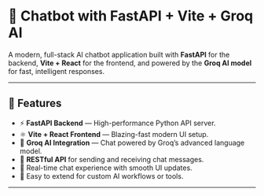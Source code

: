 # 🤖 Chatbot with FastAPI + Vite + Groq AI

A modern, full-stack AI chatbot application built with **FastAPI** for the backend, **Vite + React** for the frontend, and powered by the **Groq AI model** for fast, intelligent responses.

---

## 🚀 Features

- ⚡ **FastAPI Backend** — High-performance Python API server.
- ⚛️ **Vite + React Frontend** — Blazing-fast modern UI setup.
- 🧠 **Groq AI Integration** — Chat powered by Groq’s advanced language model.
- 🔌 **RESTful API** for sending and receiving chat messages.
- 💬 Real-time chat experience with smooth UI updates.
- 🧰 Easy to extend for custom AI workflows or tools.

---
